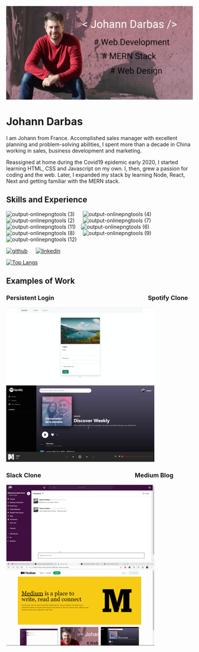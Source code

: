 <img src="https://github.com/JohannD2/JohannD2/blob/main/Johann_Banner_2_flatten.jpg?raw=true">

# Johann Darbas 

I am Johann from France. Accomplished sales manager with excellent planning and problem-solving abilities, I spent more than a decade in China working in sales, business development and marketing.

Reassigned at home during the Covid19 epidemic early 2020, I started learning HTML, CSS and Javascript on my own. I, then, grew a passion for coding and the web. Later, I expanded my stack by learning Node, React, Next and getting familiar with the MERN stack.  

## Skills and Experience

![output-onlinepngtools (3)](https://user-images.githubusercontent.com/63458611/150645873-314f8e0b-4c38-4a92-a33c-7905c285e1cf.png) &emsp; ![output-onlinepngtools (4)](https://user-images.githubusercontent.com/63458611/150645907-2ac205a0-f13a-4893-a90e-0008d5a3a98c.png) &emsp;![output-onlinepngtools (2)](https://user-images.githubusercontent.com/63458611/150645800-73a78e28-877e-4a10-aac8-781a89315ea8.png) &emsp; ![output-onlinepngtools (7)](https://user-images.githubusercontent.com/63458611/150646120-196df65f-3fd6-4d50-87f0-609c235e01ea.png) &emsp;![output-onlinepngtools (11)](https://user-images.githubusercontent.com/63458611/150755634-c7b157d1-1f75-46ef-a6a5-22b304f13c99.png)&emsp;![output-onlinepngtools (6)](https://user-images.githubusercontent.com/63458611/150646073-21c613ce-96b9-47e8-85de-afbc7fe23845.png) &emsp;![output-onlinepngtools (8)](https://user-images.githubusercontent.com/63458611/150646225-5e0da68e-95a7-4bd9-a316-f9928c3a089c.png) &emsp; ![output-onlinepngtools (9)](https://user-images.githubusercontent.com/63458611/150646283-cbce1716-c640-4d66-a6cd-aeb4824d02e6.png) &emsp; ![output-onlinepngtools (12)](https://user-images.githubusercontent.com/63458611/151561648-09dc2799-d470-42fd-985f-577a3f6763fa.png)


[<img src='https://cdn.jsdelivr.net/npm/simple-icons@3.0.1/icons/github.svg' alt='github' height='40'>](https://github.com/JohannD2)  &emsp; [<img src='https://cdn.jsdelivr.net/npm/simple-icons@3.0.1/icons/linkedin.svg' alt='linkedin' height='40'>](https://www.linkedin.com/in/linkedin.com/in/johann-darbas-2719712/)  

[![Top Langs](https://github-readme-stats.vercel.app/api/top-langs/?username=JohannD2)](https://github.com/anuraghazra/github-readme-stats) 

## Examples of Work  

### Persistent Login &emsp;&emsp;&emsp;&emsp;&emsp;&emsp;&emsp;&emsp;&emsp;&emsp;&emsp; &emsp;&emsp;&emsp;&emsp;Spotify Clone

<a href="https://github.com/JohannD2/Passport-local-and-Remember-me-Strategies-with-Mongoose-MongoDB-Database"><img src="https://github.com/JohannD2/JohannD2/blob/main/remember_me_gif.gif?raw=true" width="400"></a> &emsp;<a href="https://github.com/JohannD2/Sptotify_clone"><img src="https://github.com/JohannD2/JohannD2/blob/main/Spotify_clone.gif?raw=true" width="400"></a>

### Slack Clone  &emsp;&emsp;&emsp;&emsp;&emsp;&emsp;&emsp;&emsp;&emsp;&emsp;&emsp; &emsp;&emsp;&emsp;&emsp;Medium Blog

<a href="https://github.com/JohannD2/Slack-Clone-with-Firebase9-and-React-Rout"><img src="https://github.com/JohannD2/JohannD2/blob/main/slack_gif2.gif?raw=true" width="400"></a> <a href="https://github.com/JohannD2/Medium-Blog-Nextjs-Typescript-Tailwindcss-Sanity"><img src="https://github.com/JohannD2/JohannD2/blob/main/Medium_gif.gif?raw=true" width="400"></a>

